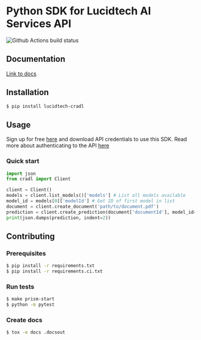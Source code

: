 # Python SDK for Lucidtech AI Services API

![Github Actions build status](https://github.com/LucidtechAI/cradl-sdk-python/workflows/main/badge.svg)

## Documentation

[Link to docs](https://docs.cradl.ai/python-docs/index.html)

## Installation

```bash
$ pip install lucidtech-cradl
```

## Usage

Sign up for free [here](https://app.cradl.ai/signup) and download API credentials to use this SDK.
Read more about authenticating to the API [here](https://docs.cradl.ai/overview/authentication)

### Quick start

```python
import json
from cradl import Client

client = Client()
models = client.list_models()['models'] # List all models available
model_id = models[0]['modelId'] # Get ID of first model in list
document = client.create_document('path/to/document.pdf')
prediction = client.create_prediction(document['documentId'], model_id=model_id)
print(json.dumps(prediction, indent=2))
```

## Contributing

### Prerequisites

```bash
$ pip install -r requirements.txt
$ pip install -r requirements.ci.txt
```

### Run tests

```bash
$ make prism-start
$ python -m pytest
```

### Create docs

```bash
$ tox -e docs .docsout
```

